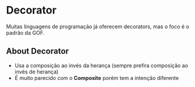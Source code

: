 # Decorator

Muitas linguagens de programação já oferecem decorators, mas o foco é o padrão da GOF.

## About Decorator

- Usa a composição ao invés da herança (sempre prefira composição ao invés de herança)
- É muito parecido com o **Composite** porém tem a intenção diferente 